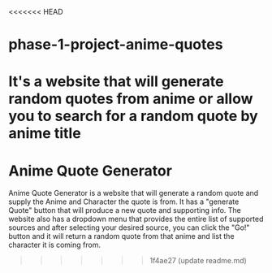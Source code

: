 <<<<<<< HEAD
# phase-1-project-anime-quotes
It's a website that will generate random quotes from anime or allow you to search for a random quote by anime title
=======
# Anime Quote Generator

Anime Quote Generator is a website that will generate a random quote and supply the Anime and Character the quote is from. It has a "generate Quote" button that will produce a new quote and supporting info. The website also has a dropdown menu that provides the entire list of supported sources and after selecting your desired source, you can click the "Go!" button and it will return a random quote from that anime and list the character it is coming from.

>>>>>>> 1f4ae27 (update readme.md)
